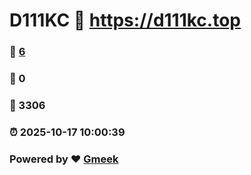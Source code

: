 # D111KC :link: https://d111kc.top 
### :page_facing_up: [6](https://d111kc.top/tag.html) 
### :speech_balloon: 0 
### :hibiscus: 3306 
### :alarm_clock: 2025-10-17 10:00:39 
### Powered by :heart: [Gmeek](https://github.com/Meekdai/Gmeek)
